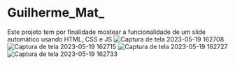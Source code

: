 # Guilherme_Mat_
Este projeto tem por finalidade mostear a funcionalidade de um slide automático usando HTML, CSS e JS
![Captura de tela 2023-05-19 162708](https://github.com/GuilhermeMat/Guilherme-Streamer/assets/127167230/ca08df42-7426-4fd9-9c0e-fccef27d8266)
![Captura de tela 2023-05-19 162715](https://github.com/GuilhermeMat/Guilherme-Streamer/assets/127167230/2a73a4f9-024b-40dc-b38e-51e1a083ff12)
![Captura de tela 2023-05-19 162727](https://github.com/GuilhermeMat/Guilherme-Streamer/assets/127167230/827f30f6-a492-4780-a8b5-bb4607761de7)
![Captura de tela 2023-05-19 162733](https://github.com/GuilhermeMat/Guilherme-Streamer/assets/127167230/45313571-d389-47e7-9522-821064ba8998)
